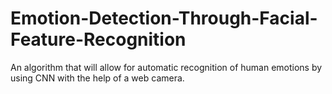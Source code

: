 # Emotion-Detection-Through-Facial-Feature-Recognition
An algorithm that will allow for automatic recognition of human emotions by using CNN with the help of a web camera.

